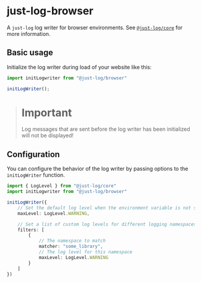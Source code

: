 # just-log-browser

A `just-log` log writer for browser environments. See [`@just-log/core`](https://www.npmjs.com/package/@just-log/core)
for more information.

## Basic usage

Initialize the log writer during load of your website like this:

```ts
import initLogwriter from "@just-log/browser"

initLogWriter();
```

> # Important
> Log messages that are sent before the log writer has been initialized will not be displayed!

## Configuration

You can configure the behavior of the log writer by passing options to the `initLogWriter` function.

```ts
import { LogLevel } from "@just-log/core"
import initLogwriter from "@just-log/browser"

initLogWriter({
    // Set the default log level when the environment variable is not set. Defaults to LogLevel.INFO
    maxLevel: LogLevel.WARNING,

    // Set a list of custom log levels for different logging namespaces. Later rules have precedence.
    filters: [
        {
            // The namespace to match
            matcher: "some_library",
            // The log level for this namespace
            maxLevel: LogLevel.WARNING
        }
    ]
})
```
